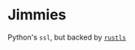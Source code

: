 # Jimmies

Python's `ssl`, but backed by [`rustls`][rustls]

[rustls]: https://github.com/ctz/rustls
